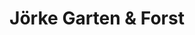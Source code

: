 ---
title: "Jörke Garten & Forst"
url: /adenbuettel/joerke-garten-und-forst/
shop: Garten-Center
---
